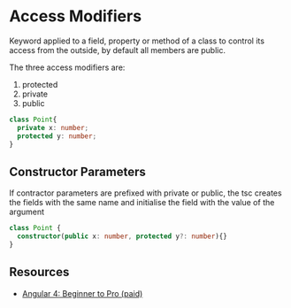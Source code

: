 # Access Modifiers

Keyword applied to a field, property or method of a class to control its access from the outside, by default all members are public.

The three access modifiers are:

1. protected
2. private
3. public

```typescript
class Point{
  private x: number;
  protected y: number;
}
```

## Constructor Parameters

If contractor parameters are prefixed with private or public, the tsc creates the fields with the same name and initialise the field with the value of the argument

```typescript
class Point {
  constructor(public x: number, protected y?: number){}
}
```

## Resources

- [Angular 4: Beginner to Pro (paid)](https://codewithmosh.com/courses/206545/lectures/3196193)
